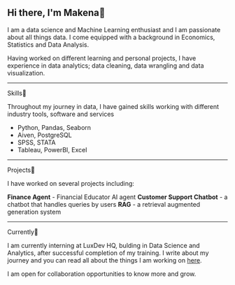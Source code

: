 ## Hi there, I'm Makena🌸

I am a data science and Machine Learning enthusiast and I am passionate about all things data. I come equipped with a background in  Economics, Statistics and Data Analysis. 


Having worked on different learning and personal projects, I have experience in data analytics; data cleaning, data wrangling and data visualization. 

---

Skills🧮

Throughout my journey in data, I have gained skills working with different industry tools, software and services
- Python, Pandas, Seaborn
- Aiven, PostgreSQL
- SPSS, STATA
- Tableau, PowerBI, Excel

---

Projects🧱

I have worked on several projects including:

**Finance Agent** - Financial Educator AI agent
**Customer Support Chatbot** - a chatbot that handles queries by users
**RAG** - a retrieval augmented generation system

---

Currently🚀

I am currently interning at LuxDev HQ, bulding in Data Science and Analytics, after successful completion of my training. I write about my journey and you can read all about the things I am working on [here](https://dev.to/makenakinyua). 

I am open for collaboration opportunities to know more and grow.


<!--
**MakenaKinyua/MakenaKinyua** is a ✨ _special_ ✨ repository because its `README.md` (this file) appears on your GitHub profile.

Here are some ideas to get you started:

- 🔭 I’m currently working on ...
- 🌱 I’m currently learning ...
- 👯 I’m looking to collaborate on ...
- 🤔 I’m looking for help with ...
- 💬 Ask me about ...
- 📫 How to reach me: ...
- 😄 Pronouns: ...
- ⚡ Fun fact: ...
-->
